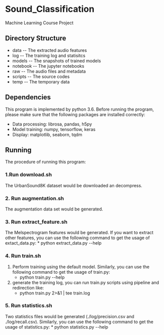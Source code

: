 # Sound_Classification
Machine Learning Course Project

## Directory Structure
* data     -- The extracted audio features
* log      -- The training log and statisitcs
* models   -- The snapshots of trained models
* notebook -- The jupyter notebooks
* raw      -- The audio files and metadata
* scripts  -- The source codes
* temp     -- The temporary data

## Dependencies
This program is implemented by python 3.6. Before running the program, please make sure that the following packages are installed correctly:
* Data processing: librosa, pandas, h5py
* Model training: numpy, tensorflow, keras
* Display: matplotlib, seaborn, tqdm

## Running
The procedure of running this program:
### 1.Run download.sh
The UrbanSound8K dataset would be downloaded an decompress.

### 2. Run augmentation.sh
The augmentation data set would be generated.

### 3. Run extract_feature.sh
The Melspectrogram features would be generated. If you want to extract other features, you can use the following command to get the usage of extact_data.py:
    * python extract_data.py --help

### 4. Run train.sh
1. Perform training using the default model. Similarly, you can use the following command to get the usage of train.py:
    * python train.py --help
2. generate the training log, you can run train.py scripts using pipeline and redirection like:
    * python train.py 2>&1 | tee train.log


### 5. Run statistics.sh
Two statistics files would be generated (./log/precision.csv and ./log/recall.csv). Similarly, you can use the following command to get the usage of statistics.py:
    * python statistics.py --help